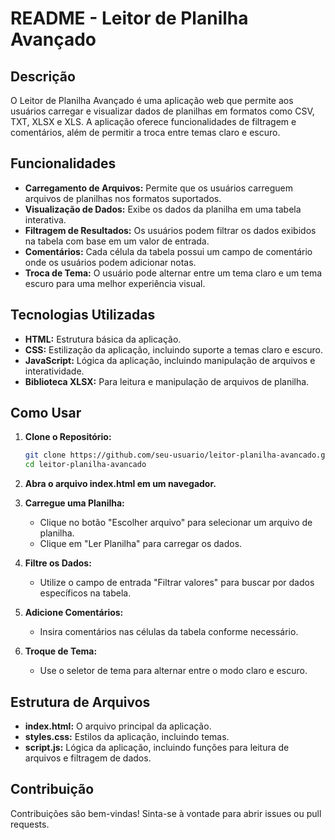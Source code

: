 # README - Leitor de Planilha Avançado

## Descrição
O Leitor de Planilha Avançado é uma aplicação web que permite aos usuários carregar e visualizar dados de planilhas em formatos como CSV, TXT, XLSX e XLS. A aplicação oferece funcionalidades de filtragem e comentários, além de permitir a troca entre temas claro e escuro.

## Funcionalidades
- **Carregamento de Arquivos:** Permite que os usuários carreguem arquivos de planilhas nos formatos suportados.
- **Visualização de Dados:** Exibe os dados da planilha em uma tabela interativa.
- **Filtragem de Resultados:** Os usuários podem filtrar os dados exibidos na tabela com base em um valor de entrada.
- **Comentários:** Cada célula da tabela possui um campo de comentário onde os usuários podem adicionar notas.
- **Troca de Tema:** O usuário pode alternar entre um tema claro e um tema escuro para uma melhor experiência visual.

## Tecnologias Utilizadas
- **HTML:** Estrutura básica da aplicação.
- **CSS:** Estilização da aplicação, incluindo suporte a temas claro e escuro.
- **JavaScript:** Lógica da aplicação, incluindo manipulação de arquivos e interatividade.
- **Biblioteca XLSX:** Para leitura e manipulação de arquivos de planilha.

## Como Usar
1. **Clone o Repositório:**
   ```bash
   git clone https://github.com/seu-usuario/leitor-planilha-avancado.git  
   cd leitor-planilha-avancado  
   ```
2. **Abra o arquivo index.html em um navegador.**

3. **Carregue uma Planilha:**
   - Clique no botão "Escolher arquivo" para selecionar um arquivo de planilha.
   - Clique em "Ler Planilha" para carregar os dados.

4. **Filtre os Dados:**
   - Utilize o campo de entrada "Filtrar valores" para buscar por dados específicos na tabela.

5. **Adicione Comentários:**
   - Insira comentários nas células da tabela conforme necessário.

6. **Troque de Tema:**
   - Use o seletor de tema para alternar entre o modo claro e escuro.

## Estrutura de Arquivos
- **index.html:** O arquivo principal da aplicação.
- **styles.css:** Estilos da aplicação, incluindo temas.
- **script.js:** Lógica da aplicação, incluindo funções para leitura de arquivos e filtragem de dados.

## Contribuição
Contribuições são bem-vindas! Sinta-se à vontade para abrir issues ou pull requests.

